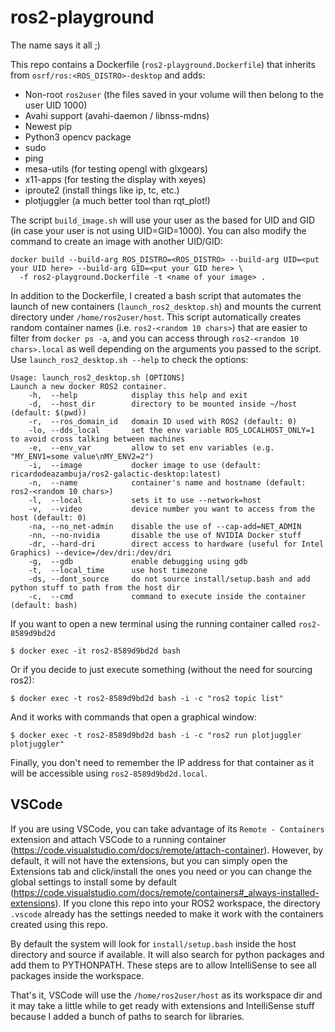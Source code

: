 # ros2-playground
The name says it all ;)


This repo contains a Dockerfile (`ros2-playground.Dockerfile`) that inherits from `osrf/ros:<ROS_DISTRO>-desktop` and adds:
* Non-root `ros2user` (the files saved in your volume will then belong to the user UID 1000)
* Avahi support (avahi-daemon / libnss-mdns)
* Newest pip
* Python3 opencv package
* sudo
* ping 
* mesa-utils (for testing opengl with glxgears)
* x11-apps (for testing the display with xeyes)
* iproute2 (install things like ip, tc, etc.)
* plotjuggler (a much better tool than rqt_plot!)



The script `build_image.sh` will use your user as the based for UID and GID (in case your user is not using UID=GID=1000). 
You can also modify the command to create an image with another UID/GID:
```
docker build --build-arg ROS_DISTRO=<ROS_DISTRO> --build-arg UID=<put your UID here> --build-arg GID=<put your GID here> \
  -f ros2-playground.Dockerfile -t <name of your image> .
```

In addition to the Dockerfile, I created a bash script that automates the launch of new containers (`launch_ros2_desktop.sh`) 
and mounts the current directory under `/home/ros2user/host`.
This script automatically creates random container names (i.e. `ros2-<random 10 chars>`) that are easier to filter from `docker ps -a`, and you can
access through `ros2-<random 10 chars>.local` as well depending on the arguments you passed to the script.
Use `launch_ros2_desktop.sh --help` to check the options:
```
Usage: launch_ros2_desktop.sh [OPTIONS]
Launch a new docker ROS2 container.
    -h,  --help            display this help and exit
    -d,  --host_dir        directory to be mounted inside ~/host (default: $(pwd))
    -r,  --ros_domain_id   domain ID used with ROS2 (default: 0)
    -lo, --dds_local       set the env variable ROS_LOCALHOST_ONLY=1 to avoid cross talking between machines
    -e,  --env_var         allow to set env variables (e.g. "MY_ENV1=some value\nMY_ENV2=2")
    -i,  --image           docker image to use (default: ricardodeazambuja/ros2-galactic-desktop:latest)
    -n,  --name            container's name and hostname (default: ros2-<random 10 chars>)
    -l,  --local           sets it to use --network=host
    -v,  --video           device number you want to access from the host (default: 0)
    -na, --no_net-admin    disable the use of --cap-add=NET_ADMIN
    -nn, --no-nvidia       disable the use of NVIDIA Docker stuff
    -dr, --hard-dri        direct access to hardware (useful for Intel Graphics) --device=/dev/dri:/dev/dri
    -g,  --gdb             enable debugging using gdb
    -t,  --local_time      use host timezone
    -ds, --dont_source     do not source install/setup.bash and add python stuff to path from the host dir
    -c,  --cmd             command to execute inside the container (default: bash)

```


If you want to open a new terminal using the running container called `ros2-8589d9bd2d`
```
$ docker exec -it ros2-8589d9bd2d bash
```

Or if you decide to just execute something (without the need for sourcing ros2):
```
$ docker exec -t ros2-8589d9bd2d bash -i -c "ros2 topic list"
```

And it works with commands that open a graphical window:
```
$ docker exec -t ros2-8589d9bd2d bash -i -c "ros2 run plotjuggler plotjuggler"
```

Finally, you don't need to remember the IP address for that container as it will be accessible using `ros2-8589d9bd2d.local`.

## VSCode
If you are using VSCode, you can take advantage of its `Remote - Containers` extension and attach VSCode to a running container (https://code.visualstudio.com/docs/remote/attach-container). However, by default, it will not have the extensions, but you can simply open the Extensions tab and click/install the ones you need or you can change the global settings to install some by default (https://code.visualstudio.com/docs/remote/containers#_always-installed-extensions). If you clone this repo into your ROS2 workspace, the directory `.vscode` already has the settings needed to make it work with the containers created using this repo.  

By default the system will look for `install/setup.bash` inside the host directory and source if available. 
It will also search for python packages and add them to PYTHONPATH. These steps are to allow IntelliSense to see all packages inside the workspace.

That's it, VSCode will use the `/home/ros2user/host` as its workspace dir and it may take a little while to get ready with extensions and IntelliSense stuff because I added a bunch of paths to search for libraries.